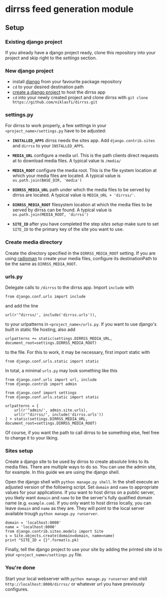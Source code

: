 # dirrss feed generation module

## Setup

### Existing django project

If you already have a django project ready, clone this repository into your project and skip right to the *settings* section.

### New django project

- install [django](https://www.djangoproject.com/) from your favourite package repository
- `cd` to your desired destination path
- [create a django project](https://docs.djangoproject.com/en/dev/intro/tutorial01/) to host the dirrss app
- `cd` into your newly created project and clone dirrss with `git clone https://github.com/niklasfi/dirrss.git`

### settings.py

For dirrss to work properly, a few settings in your `<project_name>/settings.py` have to be adjusted:

- **`INSTALLED_APPS`** dirrss needs the sites app. Add `django.contrib.sites` and `dirrss` to your `INSTALLED_APPS`.
- **`MEDIA_URL`** configure a media url. This is the path clients direct requests at to download media files. A typical value is `/media/`
- **`MEDIA_ROOT`** configure the media root. This is the file system location at which your media files are located. A typical value is `os.path.join(BASE_DIR, 'media')`
- **`DIRRSS_MEDIA_URL`** path under which the media files to be served by dirrss are located. A typical value is `MEDIA_URL + 'dirrss/'`.
- **`DIRRSS_MEDIA_ROOT`** filesystem location at which the media files to be served by dirrss can be found. A typical value is `os.path.join(MEDIA_ROOT, 'dirrss')`

- **`SITE_ID`** after you have completed the step *sites setup* make sure to set `SITE_ID` to the primary key of the site you want to use.

### Create media directory

Create the directory specified in the `DIRRSS_MEDIA_ROOT` setting. If you are using [radioman](https://github.com/niklasfi/radioman.git) to create your media files, configure its destinationPath to be the same as `DIRRSS_MEDIA_ROOT`.

### urls.py

Delegate calls to `/dirrss` to the dirrss app. Import `include` with

    from django.conf.urls import include

and add the line

    url(r'^dirrss/', include('dirrss.urls')),

to your urlpatterns in `<project_name>/urls.py`. If you want to use django's built in static file hosting, also add

    urlpatterns += static(settings.DIRRSS_MEDIA_URL, document_root=settings.DIRRSS_MEDIA_ROOT)

to the file. For this to work, it may be necessary, first import static with

    from django.conf.urls.static import static

In total, a minimal `urls.py` may look something like this

    from django.conf.urls import url, include
    from django.contrib import admin

    from django.conf import settings
    from django.conf.urls.static import static

    urlpatterns = [
        url(r'^admin/', admin.site.urls),
        url(r'^dirrss/', include('dirrss.urls'))
    ] + static(settings.DIRRSS_MEDIA_URL, document_root=settings.DIRRSS_MEDIA_ROOT)


Of course, if you want the path to call dirrss to be something else, feel free to change it to your liking.

### Sites setup

Create a django site to be used by dirrss to create absolute links to its media files. There are multiple ways to do so. You can use the admin site, for example. In this guide we are using the django shell.

Open the django shell with `python manage.py shell`. In the shell execute an adjusted version of the following script. Set `domain` and `name` to appropriate values for your applications. If you want to host dirrss on a public server, you likely want `domain` and `name` to be the server's fully qualified domain name (e.g. `example.com`). If you only want to host dirrss locally, you can leave `domain` and `name` as they are. They will point to the local server available trough `python manage.py runserver`.

    domain = 'localhost:8000'
    name = 'localhost:8000'
    from django.contrib.sites.models import Site
    s = Site.objects.create(domain=domain, name=name)
    print "SITE_ID = {}".format(s.pk)

Finally, tell the django project to use your site by adding the printed site id to your `<project_name>/settings.py` file.

### You're done

Start your local webserver with `python manage.py runserver` and visit `http://localhost:8000/dirrss/` or whatever url you have previously configures.

